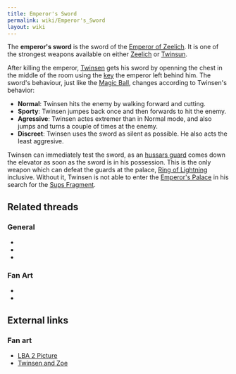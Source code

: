 ```yaml
---
title: Emperor's Sword
permalink: wiki/Emperor's_Sword
layout: wiki
---
```


The **emperor's sword** is the sword of the [Emperor of
Zeelich](Emperor_of_Zeelich "wikilink"). It is one of the strongest
weapons available on either [Zeelich](Zeelich "wikilink") or
[Twinsun](Twinsun "wikilink").

After killing the emperor, [Twinsen](Twinsen "wikilink") gets his sword
by openning the chest in the middle of the room using the
[key](key "wikilink") the emperor left behind him. The sword's
behaviour, just like the [Magic Ball](Magic_Ball "wikilink"), changes
according to Twinsen's behavior:

- **Normal**: Twinsen hits the enemy by walking forward and cutting.
- **Sporty**: Twinsen jumpes back once and then forwards to hit the
  enemy.
- **Agressive**: Twinsen actes extremer than in Normal mode, and also
  jumps and turns a couple of times at the enemy.
- **Discreet**: Twinsen uses the sword as silent as possible. He also
  acts the least aggresive.

Twinsen can immediately test the sword, as an [hussars
guard](hussars_guard "wikilink") comes down the elevator as soon as the
sword is in his possession. This is the only weapon which can defeat the
guards at the palace, [Ring of Lightning](Ring_of_Lightning "wikilink")
inclusive. Without it, Twinsen is not able to enter the [Emperor's
Palace](Emperor's_Palace "wikilink") in his search for the [Sups
Fragment](Sups_Fragment "wikilink").

## Related threads

### General

- 

- 

- 

### Fan Art

- 

- 

## External links

### Fan art

- [LBA 2 Picture](http://www.deviantart.com/view/12986693/)
- [Twinsen and Zoe](http://www.deviantart.com/view/1047280/)
